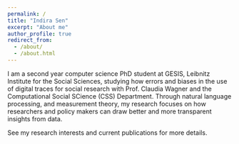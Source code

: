 ```yaml
---
permalink: /
title: "Indira Sen"
excerpt: "About me"
author_profile: true
redirect_from: 
  - /about/
  - /about.html
---
```


I am a second year computer science PhD student at GESIS, Leibnitz Institute for the Social Sciences, studying how errors and biases in the use of digital traces for social research with Prof. Claudia Wagner and the Computational Social SCience (CSS) Department. Through natural language processing, and measurement theory, my research focuses on how researchers and policy makers can draw better and more transparent insights from data.

See my research interests and current publications for more details.